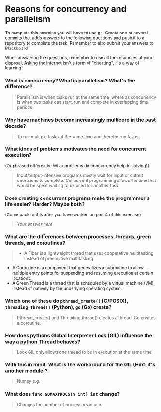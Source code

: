 # Reasons for concurrency and parallelism


To complete this exercise you will have to use git. Create one or several commits that adds answers to the following questions and push it to a repository to complete the task. Remember to also submit your answers to Blackboard

When answering the questions, remember to use all the resources at your disposal. Asking the internet isn't a form of "cheating", it's a way of learning.

 ### What is concurrency? What is parallelism? What's the difference?
 >  Parallelism is when tasks run at the same time, where as concurrency is when two tasks can start, run and complete in overlapping time periods
 
 ### Why have machines become increasingly multicore in the past decade?
 > To run mulitple tasks at the same time and therefor run faster.
 
 ### What kinds of problems motivates the need for concurrent execution?
 (Or phrased differently: What problems do concurrency help in solving?)
 > Input/output-intensive programs mostly wait for input or output operations to complete. Concurrent programming allows the time that would be spent waiting to be used for another task.
 
 ### Does creating concurrent programs make the programmer's life easier? Harder? Maybe both?
 (Come back to this after you have worked on part 4 of this exercise)
 > *Your answer here*
 
 ### What are the differences between processes, threads, green threads, and coroutines?
 > - A Fiber is a lightweight thread that uses cooperative multitasking instead of preemptive multitasking. 
   - A Coroutine is a component that generalizes a subroutine to allow multiple entry points for suspending and resuming            execution at certain locations. 
   - A Green Thread is a thread that is scheduled by a virtual machine (VM) instead of natively by the underlying operating        system. 
 
 ### Which one of these do `pthread_create()` (C/POSIX), `threading.Thread()` (Python), `go` (Go) create?
 > Pthread_create() and Threading.thread() creates a thread. Go creates a coroutine.
 
 ### How does pythons Global Interpreter Lock (GIL) influence the way a python Thread behaves?
 > Lock GIL only allows one thread to be in execution at the same time
 
 ### With this in mind: What is the workaround for the GIL (Hint: it's another module)?
 > Numpy e.g.
 
 ### What does `func GOMAXPROCS(n int) int` change? 
 > Changes the number of processors in use. 
